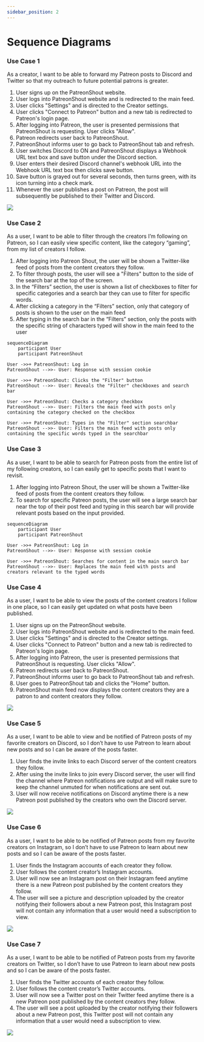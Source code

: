 ```yaml
---
sidebar_position: 2
---
```


# Sequence Diagrams

### Use Case 1
As a creator, I want to be able to forward my Patreon posts to Discord and Twitter so that my outreach to future potential patrons is greater.
1. User signs up on the PatreonShout website.
2. User logs into PatreonShout website and is redirected to the main feed.
3. User clicks "Settings" and is directed to the Creator settings.
4. User clicks "Connect to Patreon" button and a new tab is redirected to Patreon's login page.
5. After logging into Patreon, the user is presented permissions that PatreonShout is requesting. User clicks "Allow".
6. Patreon redirects user back to PatreonShout.
7. PatreonShout informs user to go back to PatreonShout tab and refresh.
8. User switches Discord to ON and PatreonShout displays a Webhook URL text box and save button under the Discord section.
9. User enters their desired Discord channel's webhook URL into the Webhook URL text box then clicks save button.
10. Save button is grayed out for several seconds, then turns green, with its icon turning into a check mark.
11. Whenever the user publishes a post on Patreon, the post will subsequently be published to their Twitter and Discord.

[![](https://mermaid.ink/img/pako:eNqtWFlPI0cQ_iuVkVYBgQ14DYtHERIxm7AKAcSYRIl4ac-U7Rbj7kl3D8ZB_PdUz2F7Lh8b4MXuo-qr-2u_Ob4M0HEdjf_EKHy84mys2PRJAP1FTBnu84gJA48aVXX1nhmFUngTGZvq7p84vPR9GdNHD9UL97F65gF95C-omk946MeKmzn0pRjxcfXAFTNsyDQ2wnui_0-fSNWYa5ObYQ2C1sXFQcEId3EKpCjswAyHmptMC_MNf2EGV_xSOEyCWzX2u3D_OIAjEsXSjSO1AFUS3OS8W0mbio8nBuSoVsWl1vEUwUzoXCJdMcPJGmVjrA34UhjGhYYXFvIAuBhJNU2OpBqqMlM_lQLhAgodK7xnWs-kCv6w0mh7bx9SOaXz0Gp0ykDFuF53HmN35cQvsfAtat2OYpOt7e3v6KWY4icYfeAahDTAQoUsmEMeFwxSgTmANVbcSkClpNIwm6AAfCX7DRdj-HbrfX0YpHICXBvhZi-Q2lKmXg8G9-AZZmINneNjuPutkkTV-ixmqRVqM9iFK66jkM3hyflLxgqy9IQJ0zBEssYntxgMfnhyKnZUlaxspvWR1N-NHHOxvvjoCOWjkWsqr1xmB_VlducV6yxcKt-cY7PFiQeMJOmWat4ecRH8PH_M8iVPtC3ywl75Ua9s7VhmOltIv8dpNbejrOx-Z8afoN458W17SJyydV_4nnreDOdXFKhspqRgjHxG8SEO8q4vT74KO9_UXj9WCkmO4WT5AeRB3N_VsJttMS5zKS3-qnUf1VAaekWrWllF_ZVG0Mo6wQMGXKFPzpIwpXyAEdommJRwdgnuLmMzWV_K_ZD7z9ROPDQWs84bR6PevAMtLhTEN0iniIkMaz7snR174Ar0ovE1xuZLy75J7o_YGCFI0dvoRKimXGs7mYqqaMRktUbH6s1bWnYZhnJWclpKK8qUyV1sx2mniQUnLSlusAUATARFKJV0XLirnpCVV0tueyxrLMHegJuaNGqdwjlcrCocKdSTVZQbYCQT8SFrZyWn-GwaMT4WEFDh7Qav5mo9kLoJsmQpYyyzlFIPqCJoGB2btCfDWqp7SswCSeov17eGsFUT2hAXP-TUfdsjpFHVz5y5mFgbcvuxGL6sLYRSRkAsY5KEd7Gbbu6I6F5qs0CzOyKI7P3l7SW0wonlgW0imMhcIR-aveCeXdwvyvmY8Nk_FBnTTT58f5ZTmmX-G9i61R-XaLu3AIEzyPMNbJhtJU2kfAaiNrXdZ7vG0E_JsLXfSmuGVh1cnlFk016uIeTimVg1qQzROifveXX8d389g___kldoe_0UaCT9dWQvRZUMuEw36oR1ztKRmVGKyyCwo98nKptHZz2x8GacinZxhwb13W3TC7zILEpq4PHhBgy-GhjK12RE2iqDYWyM3GQRsW-TmsMVuUUTaVia4U8YsZIwbdxW009DdXRhtSVvG-uDdVC25FWEtZ5Trb7p2DBE8MpmbfmGKv1UoaXP6WUgDI7VFj8XbGwTXiLv21LeDm-qj6TG18ZE5Xf0Gq_2Kbrj3J9EdkJqJRTVsUIUO1zk9Nyy9-jxRvGcMvW8Pom_inIsnUNnSlST8cBxnTd7-8mh3JpSWrj0MbAiKUHe6RyLjfTmwndcQ0-zQyeOiMrkP_Y57oiFmlYjJv6Wcpofoq-O--a8Ou5Zt_25d3za63bPO93Oyfn5oTN33NZJr9NrH3_u9U7Oej1a_nL6fuj8m0jotL_Q0mm30z3u9c5OOmen7_8Br_z0Pg?type=png)](https://mermaid-js.github.io/mermaid-live-editor/edit#pako:eNqtWFlPI0cQ_iuVkVYBgQ14DYtHERIxm7AKAcSYRIl4ac-U7Rbj7kl3D8ZB_PdUz2F7Lh8b4MXuo-qr-2u_Ob4M0HEdjf_EKHy84mys2PRJAP1FTBnu84gJA48aVXX1nhmFUngTGZvq7p84vPR9GdNHD9UL97F65gF95C-omk946MeKmzn0pRjxcfXAFTNsyDQ2wnui_0-fSNWYa5ObYQ2C1sXFQcEId3EKpCjswAyHmptMC_MNf2EGV_xSOEyCWzX2u3D_OIAjEsXSjSO1AFUS3OS8W0mbio8nBuSoVsWl1vEUwUzoXCJdMcPJGmVjrA34UhjGhYYXFvIAuBhJNU2OpBqqMlM_lQLhAgodK7xnWs-kCv6w0mh7bx9SOaXz0Gp0ykDFuF53HmN35cQvsfAtat2OYpOt7e3v6KWY4icYfeAahDTAQoUsmEMeFwxSgTmANVbcSkClpNIwm6AAfCX7DRdj-HbrfX0YpHICXBvhZi-Q2lKmXg8G9-AZZmINneNjuPutkkTV-ixmqRVqM9iFK66jkM3hyflLxgqy9IQJ0zBEssYntxgMfnhyKnZUlaxspvWR1N-NHHOxvvjoCOWjkWsqr1xmB_VlducV6yxcKt-cY7PFiQeMJOmWat4ecRH8PH_M8iVPtC3ywl75Ua9s7VhmOltIv8dpNbejrOx-Z8afoN458W17SJyydV_4nnreDOdXFKhspqRgjHxG8SEO8q4vT74KO9_UXj9WCkmO4WT5AeRB3N_VsJttMS5zKS3-qnUf1VAaekWrWllF_ZVG0Mo6wQMGXKFPzpIwpXyAEdommJRwdgnuLmMzWV_K_ZD7z9ROPDQWs84bR6PevAMtLhTEN0iniIkMaz7snR174Ar0ovE1xuZLy75J7o_YGCFI0dvoRKimXGs7mYqqaMRktUbH6s1bWnYZhnJWclpKK8qUyV1sx2mniQUnLSlusAUATARFKJV0XLirnpCVV0tueyxrLMHegJuaNGqdwjlcrCocKdSTVZQbYCQT8SFrZyWn-GwaMT4WEFDh7Qav5mo9kLoJsmQpYyyzlFIPqCJoGB2btCfDWqp7SswCSeov17eGsFUT2hAXP-TUfdsjpFHVz5y5mFgbcvuxGL6sLYRSRkAsY5KEd7Gbbu6I6F5qs0CzOyKI7P3l7SW0wonlgW0imMhcIR-aveCeXdwvyvmY8Nk_FBnTTT58f5ZTmmX-G9i61R-XaLu3AIEzyPMNbJhtJU2kfAaiNrXdZ7vG0E_JsLXfSmuGVh1cnlFk016uIeTimVg1qQzROifveXX8d389g___kldoe_0UaCT9dWQvRZUMuEw36oR1ztKRmVGKyyCwo98nKptHZz2x8GacinZxhwb13W3TC7zILEpq4PHhBgy-GhjK12RE2iqDYWyM3GQRsW-TmsMVuUUTaVia4U8YsZIwbdxW009DdXRhtSVvG-uDdVC25FWEtZ5Trb7p2DBE8MpmbfmGKv1UoaXP6WUgDI7VFj8XbGwTXiLv21LeDm-qj6TG18ZE5Xf0Gq_2Kbrj3J9EdkJqJRTVsUIUO1zk9Nyy9-jxRvGcMvW8Pom_inIsnUNnSlST8cBxnTd7-8mh3JpSWrj0MbAiKUHe6RyLjfTmwndcQ0-zQyeOiMrkP_Y57oiFmlYjJv6Wcpofoq-O--a8Ou5Zt_25d3za63bPO93Oyfn5oTN33NZJr9NrH3_u9U7Oej1a_nL6fuj8m0jotL_Q0mm30z3u9c5OOmen7_8Br_z0Pg)

### Use Case 2
As a user, I want to be able to filter through the creators I’m following on Patreon, so I can easily view specific content, like the category “gaming”, from my list of creators I follow.
1. After logging into Patreon Shout, the user will be shown a Twitter-like feed of posts from the content creators they follow.
2. To filter through posts, the user will see a "Filters" button to the side of the search bar at the top of the screen.
3. In the “Filters” section, the user is shown a list of checkboxes to filter for specific categories and a search bar they can use to filter for specific words.
4. After clicking a category in the “Filters” section, only that category of posts is shown to the user on the main feed
5. After typing in the search bar in the “Filters” section, only the posts with the specific string of characters typed will show in the main feed to the user


```mermaid
sequenceDiagram
    participant User
    participant PatreonShout

User ->>+ PatreonShout: Log in
PatreonShout -->>- User: Response with session cookie

User ->>+ PatreonShout: Clicks the "Filter" button
PatreonShout -->>- User: Reveals the "Filter" checkboxes and search bar

User ->>+ PatreonShout: Checks a category checkbox
PatreonShout -->>- User: Filters the main feed with posts only containing the category checked on the checkbox

User ->>+ PatreonShout: Types in the "Filter" section searchbar
PatreonShout -->>- User: Filters the main feed with posts only containing the specific words typed in the searchbar
```


### Use Case 3
As a user, I want to be able to search for Patreon posts from the entire list of my following creators, so I can easily get to specific posts that I want to revisit.
1. After logging into Patreon Shout, the user will be shown a Twitter-like feed of posts from the content creators they follow.
2. To search for specific Patreon posts, the user will see a large search bar near the top of their post feed and typing in this search bar will provide relevant posts based on the input provided.

```mermaid
sequenceDiagram
    participant User
    participant PatreonShout

User ->>+ PatreonShout: Log in
PatreonShout -->>- User: Response with session cookie

User ->>+ PatreonShout: Searches for content in the main search bar
PatreonShout -->>- User: Replaces the main feed with posts and creators relevant to the typed words
```

### Use Case 4
As a user, I want to be able to view the posts of the content creators I follow in one place, so I can easily get updated on what posts have been published.
1. User signs up on the PatreonShout website.
2. User logs into PatreonShout website and is redirected to the main feed.
3. User clicks "Settings" and is directed to the Creator settings.
4. User clicks "Connect to Patreon" button and a new tab is redirected to Patreon's login page.
5. After logging into Patreon, the user is presented permissions that PatreonShout is requesting. User clicks "Allow".
6. Patreon redirects user back to PatreonShout.
7. PatreonShout informs user to go back to PatreonShout tab and refresh.
8. User goes to PatreonShout tab and clicks the "Home" button.
9. PatreonShout main feed now displays the content creators they are a patron to and content creators they follow.

[![](https://mermaid.ink/img/pako:eNqtWNtSIzcQ_ZXOVG0FCmwMeGE9D1tFDAmp7AKFTVJJ8SJm2h6FsTSRNHgdin9Pay72XH3ZwJNXanWfbnUfndlXx5M-Oq6j8Z8YhYeXnE0Vmz0KoL-IKcM9HjFh4EGjqq_eMaNQilEgY1Pf_QOfLjxPxvRzhOqFe1i3uUcP-QuqdosRerHiZgFDKSZ8Wje4ZIY9MY2t8Bo2pC5gehQfPhCQKdcmT9KmC53Pnw9KKbpLK5CitANzfNLcZBiYZ_gLM1ioWsmYHHcaquPC3cMYjsgVSzeO1BJUxXFbaW8kbSo-DQzISWOIC63jGYIJyC7xrpjhlI2yHUBV8aQwjAsNLyzkPnAxkWqWmKQR6j7TOlWuyQUUOlZ4x7SeS-X_br3R9t4-pH4q9tBpLcpYxbg-dt4BbsHi51h4FrXuRrHJ1vb2d6xSTPcnGP3gGoQ0wEKFzF9Afi_opw5zAGuyuJGASkmlYR6gAPxG-RsupvDrzejqfpz68XHtDbdXgcJWOvV6PL6DkWEm1nDS68Htb7Umqk9vuUutU9vBLlxyHYVsAY_OnzJWkLUnBEzDE1I2HpXFoP_Do1PLox6ksJnORzJ_X-SUi_XDRybUj0aumbzqmB00j9ntqDxn4Sr45h6bLy3uMZIUW6pFd8KF_9PiIeuXvNG26At75Edd2NpxzHS2kP47Tqe5G2Vj95UZL0C9c-NbekiKsjUvfM88b4bzCwpUtlNSMEY-o3iXAo2uL46vhH391N4wVgrJj-GU-QHkl7i_a2JftsW46qV0-OvZvRehtHBFpz5Z5fg1IuhkTHCPPlfoUbEkzKgfYIKWBJMRzg7B7UVsgvWjPAy590x0MkJjMeucOFrj5gy0PFBy3-KdbkxkWHMp4OzIgQXo5eQbks2XVrxJ5Y_YFMFP0dvbiVDNuNb2ZSqHoicmmzUya05vldlFGMp5pWiprKgKKne5HadMEwtOUVLcYAcAmPDLUGrtuCxXs1yrrlbK9lCNWIG9ATeRNGqdwjlcriqcKNRBEeUGGMmLeJ_RWaUoHptFjE8F-DR4u8FrONoMpOkFWamUKVZVSoUD6ghano5N0ZPHWqo7asySSBqu1reGsBUJbbgXL-TEvt0J0lM1zIq5fLE29PZD-foyWgiljIBURpBc73I33dwRkf1UWKLZHRFE9vzq9ApayWJlsM0NJj4L4kOzF9yzi_tlP-9zffYPRaZ0kx_f3-XUZln9xnZu9fs12u4UIHAOeb-lX4Q0SYGUz0DSppF9tiOGYSqGbf7WWzu0-sM1Mopy2ssjhFw8k6qmkCHa4uSc16R_99cr-P_vuSDbm1-BVtGfyYPkNQsl83VROWxUCZqeu2s5w2aJkBwqfM2TZLwibZ9MyFHGdNn4Fc3avw224-Z2XVXC0sLQdSTts02xv8ah4VGIOUEXGakyOOXwROVcJL2YsVCVHsvUw0KTrFgpEqnkJst8kuh1aS--HIdEWXpQPv1N8sjSH30tJJJa0u2NA-uw4thZTy7lEjVI1lpu28jHFIaGiZKz_B3U9mNnQTNvJRXQ5DNFkggiciWtCHIOnRlpNsZ9x3VebZxHh07YhnTpp8_Us03mjexYbORoITzHNfSNc-jEEWmC_P_UHHfCQk2rERN_STnLjeifjvvqfHPcwVl3cNofnPfPznv9497x2aGzcNzO8fnpoHvWG_R6n84_DXpnJx_fDp1_Ew8n3f7pyekJbXykY_3z4_7bfyPFvLc?type=png)](https://mermaid-js.github.io/mermaid-live-editor/edit#pako:eNqtWNtSIzcQ_ZXOVG0FCmwMeGE9D1tFDAmp7AKFTVJJ8SJm2h6FsTSRNHgdin9Pay72XH3ZwJNXanWfbnUfndlXx5M-Oq6j8Z8YhYeXnE0Vmz0KoL-IKcM9HjFh4EGjqq_eMaNQilEgY1Pf_QOfLjxPxvRzhOqFe1i3uUcP-QuqdosRerHiZgFDKSZ8Wje4ZIY9MY2t8Bo2pC5gehQfPhCQKdcmT9KmC53Pnw9KKbpLK5CitANzfNLcZBiYZ_gLM1ioWsmYHHcaquPC3cMYjsgVSzeO1BJUxXFbaW8kbSo-DQzISWOIC63jGYIJyC7xrpjhlI2yHUBV8aQwjAsNLyzkPnAxkWqWmKQR6j7TOlWuyQUUOlZ4x7SeS-X_br3R9t4-pH4q9tBpLcpYxbg-dt4BbsHi51h4FrXuRrHJ1vb2d6xSTPcnGP3gGoQ0wEKFzF9Afi_opw5zAGuyuJGASkmlYR6gAPxG-RsupvDrzejqfpz68XHtDbdXgcJWOvV6PL6DkWEm1nDS68Htb7Umqk9vuUutU9vBLlxyHYVsAY_OnzJWkLUnBEzDE1I2HpXFoP_Do1PLox6ksJnORzJ_X-SUi_XDRybUj0aumbzqmB00j9ntqDxn4Sr45h6bLy3uMZIUW6pFd8KF_9PiIeuXvNG26At75Edd2NpxzHS2kP47Tqe5G2Vj95UZL0C9c-NbekiKsjUvfM88b4bzCwpUtlNSMEY-o3iXAo2uL46vhH391N4wVgrJj-GU-QHkl7i_a2JftsW46qV0-OvZvRehtHBFpz5Z5fg1IuhkTHCPPlfoUbEkzKgfYIKWBJMRzg7B7UVsgvWjPAy590x0MkJjMeucOFrj5gy0PFBy3-KdbkxkWHMp4OzIgQXo5eQbks2XVrxJ5Y_YFMFP0dvbiVDNuNb2ZSqHoicmmzUya05vldlFGMp5pWiprKgKKne5HadMEwtOUVLcYAcAmPDLUGrtuCxXs1yrrlbK9lCNWIG9ATeRNGqdwjlcriqcKNRBEeUGGMmLeJ_RWaUoHptFjE8F-DR4u8FrONoMpOkFWamUKVZVSoUD6ghano5N0ZPHWqo7asySSBqu1reGsBUJbbgXL-TEvt0J0lM1zIq5fLE29PZD-foyWgiljIBURpBc73I33dwRkf1UWKLZHRFE9vzq9ApayWJlsM0NJj4L4kOzF9yzi_tlP-9zffYPRaZ0kx_f3-XUZln9xnZu9fs12u4UIHAOeb-lX4Q0SYGUz0DSppF9tiOGYSqGbf7WWzu0-sM1Mopy2ssjhFw8k6qmkCHa4uSc16R_99cr-P_vuSDbm1-BVtGfyYPkNQsl83VROWxUCZqeu2s5w2aJkBwqfM2TZLwibZ9MyFHGdNn4Fc3avw224-Z2XVXC0sLQdSTts02xv8ah4VGIOUEXGakyOOXwROVcJL2YsVCVHsvUw0KTrFgpEqnkJst8kuh1aS--HIdEWXpQPv1N8sjSH30tJJJa0u2NA-uw4thZTy7lEjVI1lpu28jHFIaGiZKz_B3U9mNnQTNvJRXQ5DNFkggiciWtCHIOnRlpNsZ9x3VebZxHh07YhnTpp8_Us03mjexYbORoITzHNfSNc-jEEWmC_P_UHHfCQk2rERN_STnLjeifjvvqfHPcwVl3cNofnPfPznv9497x2aGzcNzO8fnpoHvWG_R6n84_DXpnJx_fDp1_Ew8n3f7pyekJbXykY_3z4_7bfyPFvLc)

### Use Case 5
As a user, I want to be able to view and be notified of Patreon posts of my favorite creators on Discord, so I don’t have to use Patreon to learn about new posts and so I can be aware of the posts faster.
1. User finds the invite links to each Discord server of the content creators they follow.
2. After using the invite links to join every Discord server, the user will find the channel where Patreon notifications are output and will make sure to keep the channel unmuted for when notifications are sent out.
3. User will now receive notifications on Discord anytime there is a new Patreon post published by the creators who own the Discord server.

[![](https://mermaid.ink/img/pako:eNqdVd9v2jAQ_ldOflmiAaWBZUkmVVrXPSBNbVXaVZryYpwDrIKd2Q60Q_zvc4jTUhI6rcmLcz--u_vufNkQJjMkCdH4u0DB8ILTmaLLVIB9cqoMZzynwsA1NUqKpvyCayZV1lR8U0iNVO1I2AblFOO5LExTe4MM-QoVjFGtOMOmxT1OvjImC3s8anMt9RvaC2rohGqrKd-qZOienX2sy0ysr8g0UJjKxUKuQZW8WUgjrYwCk8KgBWJ18c4Puhal60hMwKaJudFg5ngAVMZ1zFWBHSkJXBeTBddz1JDLKuAzke4AzzFqFq3X1fgWTvJKdrLGyVzKh5ONPdCKqlG2TQVlhq-owYMWPCPvvqt8DtuQWEnGFTJbzi7YTV1ISe6hdYXRbFQCMzRO5u0n53-pgMqn6eZ647qWwJSL7PzpxW6UeR4Xxgf-Cqh2cF1pS-dOo_qg91SVd1sKO4wmLS0Ib3GyP5gJaLpCr-zzOVLhv2S-b3VY_DGfg2pfB7qUgEpJpWE9RwH4iKwwXMxgdDn-fnNbobyOeqTefyK9YyLGknG6GNk7ZZeS4VKUs-EMe1b_Q864uJUPKDzf_59BacX23zMhFQzs4ej3jkorVJOvllvutsx9db3vDF94fk_bTeWVY390l13lKHT9CVPErHnnrceLw9txMjy6R9rX4E-Oaw1CGj7lbFcw0EkZVeC6hthtu1SQDlmiWlKe2Z_VpmQ4JXZ7LjEliT1mVD2kJBVba0cLI8dPgpHEqAI7pMgzm5L7sdVCu-5_Sbn_SZINeSRJN4jiXjAYxGEQD6N-P_rcIU8kCePesB8G_cEgiqM4HATbDvmzAzjtBWEQng7j8NNwEEXDINr-BQ2-ftE?type=png)](https://mermaid-js.github.io/mermaid-live-editor/edit#pako:eNqdVd9v2jAQ_ldOflmiAaWBZUkmVVrXPSBNbVXaVZryYpwDrIKd2Q60Q_zvc4jTUhI6rcmLcz--u_vufNkQJjMkCdH4u0DB8ILTmaLLVIB9cqoMZzynwsA1NUqKpvyCayZV1lR8U0iNVO1I2AblFOO5LExTe4MM-QoVjFGtOMOmxT1OvjImC3s8anMt9RvaC2rohGqrKd-qZOienX2sy0ysr8g0UJjKxUKuQZW8WUgjrYwCk8KgBWJ18c4Puhal60hMwKaJudFg5ngAVMZ1zFWBHSkJXBeTBddz1JDLKuAzke4AzzFqFq3X1fgWTvJKdrLGyVzKh5ONPdCKqlG2TQVlhq-owYMWPCPvvqt8DtuQWEnGFTJbzi7YTV1ISe6hdYXRbFQCMzRO5u0n53-pgMqn6eZ647qWwJSL7PzpxW6UeR4Xxgf-Cqh2cF1pS-dOo_qg91SVd1sKO4wmLS0Ib3GyP5gJaLpCr-zzOVLhv2S-b3VY_DGfg2pfB7qUgEpJpWE9RwH4iKwwXMxgdDn-fnNbobyOeqTefyK9YyLGknG6GNk7ZZeS4VKUs-EMe1b_Q864uJUPKDzf_59BacX23zMhFQzs4ej3jkorVJOvllvutsx9db3vDF94fk_bTeWVY390l13lKHT9CVPErHnnrceLw9txMjy6R9rX4E-Oaw1CGj7lbFcw0EkZVeC6hthtu1SQDlmiWlKe2Z_VpmQ4JXZ7LjEliT1mVD2kJBVba0cLI8dPgpHEqAI7pMgzm5L7sdVCu-5_Sbn_SZINeSRJN4jiXjAYxGEQD6N-P_rcIU8kCePesB8G_cEgiqM4HATbDvmzAzjtBWEQng7j8NNwEEXDINr-BQ2-ftE)

### Use Case 6
As a user, I want to be able to be notified of Patreon posts from my favorite creators on Instagram, so I don’t have to use Patreon to learn about new posts and so I can be aware of the posts faster.
1. User finds the Instagram accounts of each creator they follow.
2. User follows the content creator’s Instagram accounts.
3. User will now see an Instagram post on their Instagram feed anytime there is a new Patreon post published by the content creators they follow.
4. The user will see a picture and description uploaded by the creator notifying their followers about a new Patreon post, this Instagram post will not contain any information that a user would need a subscription to view.

[![](https://mermaid.ink/img/pako:eNqdVd9v2jAQ_ldOflmiAaWho4knVWrXPSBNbVXaTZryYpwDrIKd2Q60Q_zvc0gClIRWa_Li3I_v7r47X1aEqwQJJQb_ZCg5Xgs20WweS3BPyrQVXKRMWrhjVitZlw-ksUdcvmlkVulmLGwCKxXDqcpsXXuPHMUCNQxRLwTHusUvHF1yrjJ3PGpzp8wb2mtm2YgZp8nfomhoX1x83hVKnbdMDDAYq9lMLUHn3DlQq5yMAVfSooPiVflbT2g7pHZJJQWXKqbWgJ3iAVQeu2SvCF4SQ-EuG82EmaKBVBUht2SWB9jGqJh0XrfDBzhJC9nJEkdTpZ5OVu7ACroGyTqWjFuxYBYP2rBF3nwX-Ry2gjpJIjRyV84m2H1VSE7woXWBUW8WhQnaUubtJ-d_LYDyp-5WwFWdozAWMrl62dkNEs8T0vogXgFVDmVXmtJ5NKg_mT1V4d2UwgajTksDwluc7A8nBcMW6OV9vkIm_V3m-1aHxR_zOaj2daAbBai10gaWU5SAz8gzK-QEBjfD7_cPBcrrqEfqfRfpAxMxVFyw2cDdKneJrFAyn43SsOP0P9REyAf1hNLz_f8ZlEZs_yMTUsDAHo756Kg0QtX5arjl2z1zmYpHK2ae3zFuU-V98_LBf2Oj3aYozU4AY8SkfvOd177Te_ESPLpRjq3EnwKXBqSyYiz4pnhgozy2xGUFstl8sSQtMkc9ZyJxv69VznZM3CadY0yoOyZMP8UklmtnxzKrhi-SE2p1hi2SpYlLqvzVETpmM-Okbv__VmpeGblPQlfkmdB2EEadoNeL-kF0Fna74XmLvBDajzpn3X7Q7fXCKIz6vWDdIn83AKedoB_0T8-isBudB9GXbrj-B_N2hsw?type=png)](https://mermaid-js.github.io/mermaid-live-editor/edit#pako:eNqdVd9v2jAQ_ldOflmiAaWho4knVWrXPSBNbVXaTZryYpwDrIKd2Q60Q_zvc0gClIRWa_Li3I_v7r47X1aEqwQJJQb_ZCg5Xgs20WweS3BPyrQVXKRMWrhjVitZlw-ksUdcvmlkVulmLGwCKxXDqcpsXXuPHMUCNQxRLwTHusUvHF1yrjJ3PGpzp8wb2mtm2YgZp8nfomhoX1x83hVKnbdMDDAYq9lMLUHn3DlQq5yMAVfSooPiVflbT2g7pHZJJQWXKqbWgJ3iAVQeu2SvCF4SQ-EuG82EmaKBVBUht2SWB9jGqJh0XrfDBzhJC9nJEkdTpZ5OVu7ACroGyTqWjFuxYBYP2rBF3nwX-Ry2gjpJIjRyV84m2H1VSE7woXWBUW8WhQnaUubtJ-d_LYDyp-5WwFWdozAWMrl62dkNEs8T0vogXgFVDmVXmtJ5NKg_mT1V4d2UwgajTksDwluc7A8nBcMW6OV9vkIm_V3m-1aHxR_zOaj2daAbBai10gaWU5SAz8gzK-QEBjfD7_cPBcrrqEfqfRfpAxMxVFyw2cDdKneJrFAyn43SsOP0P9REyAf1hNLz_f8ZlEZs_yMTUsDAHo756Kg0QtX5arjl2z1zmYpHK2ae3zFuU-V98_LBf2Oj3aYozU4AY8SkfvOd177Te_ESPLpRjq3EnwKXBqSyYiz4pnhgozy2xGUFstl8sSQtMkc9ZyJxv69VznZM3CadY0yoOyZMP8UklmtnxzKrhi-SE2p1hi2SpYlLqvzVETpmM-Okbv__VmpeGblPQlfkmdB2EEadoNeL-kF0Fna74XmLvBDajzpn3X7Q7fXCKIz6vWDdIn83AKedoB_0T8-isBudB9GXbrj-B_N2hsw)

### Use Case 7
As a user, I want to be able to be notified of Patreon posts from my favorite creators on Twitter, so I don’t have to use Patreon to learn about new posts and so I can be aware of the posts faster.
1. User finds the Twitter accounts of each creator they follow.
2. User follows the content creator’s Twitter accounts.
3. User will now see a Twitter post on their Twitter feed anytime there is a new Patreon post published by the content creators they follow.
4. The user will see a post uploaded by the creator notifying their followers about a new Patreon post, this Twitter post will not contain any information that a user would need a subscription to view.

[![](https://mermaid.ink/img/pako:eNqdVd9v2jAQ_ldOflmiASVAA_WkSu26B6SprQrdpIkX4xxgFezMdkhbxP8-hyQtJaHVmrw49-O7u-_Olw3hKkJCicG_CUqOV4LNNVtNJLgnZtoKLmImLdwyq5WsysepsBZ1VfFdI7NK1yNhHVShGC1UYqvaO-Qo1qhhhHotOFYtfuP0gnOVuONRm1tl3tFeMcumzDhN9uYlQ_P8_GtZJnW-MjLAYKaWS5WCznhzkFY5GQOupEUHxMviCz9oOpRmQSIFlybG1oBd4AFQFrdgLg9ckELhNpkuhVmggVjlAV-ILA7wEqNk0XndjMZwEueykxSnC6UeTjbuwHKqhtF2Ihm3Ys0sHrTgBXn3nedz2AbqJJHQyF05u2B3ZSEZuYfWOUa1URTmaAuZt5-c_y0Hyp6qWw5Xdo3CTMjo8unVbhh5npDWB_EGqHQoulKXzr1B_cXsqXLvuhR2GFVaahDe42R_MCkYtkYv6_MlMum_Zr5vdVj8MZ-Dat8GulaAWittIF2gBHxEnlgh5zC8Hv24G-cob6MeqfdDpE9MxEhxwZZDd6fcUrJCyWw2CsOW0_9UcyHH6gGl5_v_Myi12P5nJiSHgT0c89lRqYWq8lVzy4stcxGLeyuWnt8ybkuNU0TrZXN_dJndxChN-QkzxKh66Z3Hq8MHgSI8uknqF-EvgakBqayYCb4rGdg0CysxLSF2-24iSYOsUK-YiNzvapNxPCFuf65wQqg7Rkw_TMhEbp0dS6waPUlOqNUJNkgSRy6l4tdG6IwtjZO6jf9HqVVp5D4J3ZBHQpvBWdgKer1-NxwEnaAd9roN8kRoL2y5YxB2Bt32oN0-7Wwb5HmHELQ6vdOzbq8b9oP-2aDfDrf_AIMigVg?type=png)](https://mermaid-js.github.io/mermaid-live-editor/edit#pako:eNqdVd9v2jAQ_ldOflmiASVAA_WkSu26B6SprQrdpIkX4xxgFezMdkhbxP8-hyQtJaHVmrw49-O7u-_Olw3hKkJCicG_CUqOV4LNNVtNJLgnZtoKLmImLdwyq5WsysepsBZ1VfFdI7NK1yNhHVShGC1UYqvaO-Qo1qhhhHotOFYtfuP0gnOVuONRm1tl3tFeMcumzDhN9uYlQ_P8_GtZJnW-MjLAYKaWS5WCznhzkFY5GQOupEUHxMviCz9oOpRmQSIFlybG1oBd4AFQFrdgLg9ckELhNpkuhVmggVjlAV-ILA7wEqNk0XndjMZwEueykxSnC6UeTjbuwHKqhtF2Ihm3Ys0sHrTgBXn3nedz2AbqJJHQyF05u2B3ZSEZuYfWOUa1URTmaAuZt5-c_y0Hyp6qWw5Xdo3CTMjo8unVbhh5npDWB_EGqHQoulKXzr1B_cXsqXLvuhR2GFVaahDe42R_MCkYtkYv6_MlMum_Zr5vdVj8MZ-Dat8GulaAWittIF2gBHxEnlgh5zC8Hv24G-cob6MeqfdDpE9MxEhxwZZDd6fcUrJCyWw2CsOW0_9UcyHH6gGl5_v_Myi12P5nJiSHgT0c89lRqYWq8lVzy4stcxGLeyuWnt8ybkuNU0TrZXN_dJndxChN-QkzxKh66Z3Hq8MHgSI8uknqF-EvgakBqayYCb4rGdg0CysxLSF2-24iSYOsUK-YiNzvapNxPCFuf65wQqg7Rkw_TMhEbp0dS6waPUlOqNUJNkgSRy6l4tdG6IwtjZO6jf9HqVVp5D4J3ZBHQpvBWdgKer1-NxwEnaAd9roN8kRoL2y5YxB2Bt32oN0-7Wwb5HmHELQ6vdOzbq8b9oP-2aDfDrf_AIMigVg)